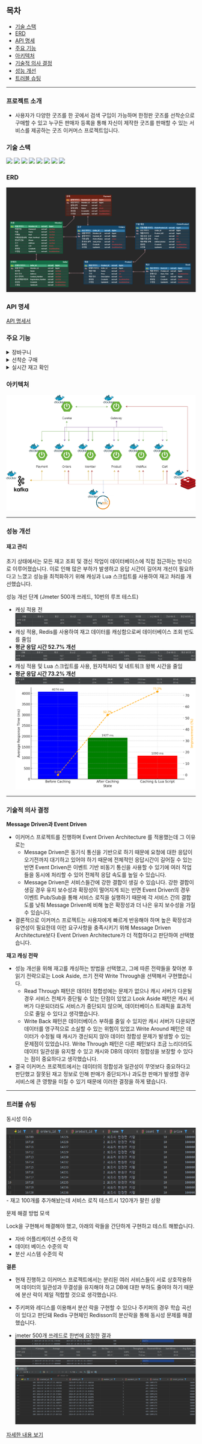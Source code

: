 <h2> 목차 </h2>

- [기술 스택](#기술-스택)
- [ERD](#ERD)
- [API 명세](#api-명세)
- [주요 기능](#주요-기능)
- [아키텍처](#아키텍처)
- [기술적 의사 결정](#기술적-의사-결정)
- [성능 개선](#성능-개선)
- [트러블 슈팅](#트러블-슈팅)

---

<h3> 프로젝트 소개  </h3>

- 사용자가 다양한 굿즈를 한 곳에서 검색 구입이 가능하며 한정판 굿즈를 선착순으로 구매할 수 있고 누구든 판매자 등록을 통해 자신이 제작한 굿즈를 판매할 수 있는 서비스를 제공하는 굿즈 이커머스 프로젝트입니다.

<h3 id="기술-스택"> 기술 스택 </h3>
<div>
    <img src="https://img.shields.io/badge/java 17-%23ED8B00.svg?style=for-the-badge&logo=openjdk&logoColor=white">
    <img src="https://img.shields.io/badge/Spring Boot 3.3.1 -6DB33F?style=for-the-badge&logo=SpringBoot&logoColor=white">
    <img src="https://img.shields.io/badge/spring Data jpa-%236DB33F.svg?style=for-the-badge&logo=spring&logoColor=white">
    <img src="https://img.shields.io/badge/Apache %20Kafka 3.5-000?style=for-the-badge&logo=apachekafka">
    <img src="https://img.shields.io/badge/mysql 8.0 -4479A1.svg?style=for-the-badge&logo=mysql&logoColor=white">
    <img src="https://img.shields.io/badge/redis 7.2.4-%23DD0031.svg?style=for-the-badge&logo=redis&logoColor=white">
    <img src="https://img.shields.io/badge/docker 26.1.1-%230db7ed.svg?style=for-the-badge&logo=docker&logoColor=white">
    <img src="https://img.shields.io/badge/Gradle 8.8-02303A.svg?style=for-the-badge&logo=Gradle&logoColor=white">
</div>

<h3 id="ERD"> ERD </h3>

<img alt="ERD" src="ERD.png"/>


<h3 id="api-명세"> API 명세 </h3>

[API 명세서](https://documenter.getpostman.com/view/11696446/2sA3kSo3FV)

<h3 id="주요-기능"> 주요 기능 </h3>

<details>
    <summary>장바구니</summary>
    <img alt="장바구니 시퀀스 다이어그램" src="장바구니 시퀀스 다이어그램.png"/>

- 사용자가 원하는 제품을 장바구니에 담거나, 담은 물건을 수정 및 삭제할 수 있으며, 변경된 날로부터 7일 동안 유지됩니다.

</details>

<details> 
    <summary> 선착순 구매 </summary> 
    <img alt="주문 시퀀스 다이어그램" src="주문 시퀀스 다이어그램.png"/>

- 특정 시간부터 주문할 수 있도록 구현했으며 이벤트 기반으로 진행되고 실패 시 보상 트랜잭션을 통해 자동으로 재고를 복구합니다.

</details>

<details> 
    <summary> 실시간 재고 확인 </summary>
    <img alt="실시간 재고 확인 시퀀스 다이어그램" src="실시간 재고 확인 시퀀스 다이어그램.png"/>

- 제품 ID를 통해 서버와 SSE 통신을 설정해 사용자가 실시간으로 재고 상태를 모니터링할 수 있는 기능입니다.

</details>


<h3 id="아키텍처"> 아키텍처 </h3>

<img alt="아키텍처" src="아키텍처.png"/>

---

<h3 id="성능-개선"> 성능 개선 </h3>

<h4> 재고 관리 </h4>
초기 상태에서는 모든 재고 조회 및 갱신 작업이 데이터베이스에 직접 접근하는 방식으로 이루어졌습니다. 
이로 인해 많은 부하가 발생하고 응답 시간이 길어져 개선이 필요하다고 느꼈고 
성능을 최적화하기 위해 캐싱과 Lua 스크립트를 사용하여 재고 처리를 개선했습니다.

성능 개선 단계 (Jmeter 500개 쓰레드, 10번의 루프 테스트)

- 캐싱 적용 전
  <img alt="캐싱안함" src="캐싱안함.png"/>
- 캐싱 적용, Redis를 사용하여 재고 데이터를 캐싱함으로써 데이터베이스 조회 빈도를 줄임
- <b> 평균 응답 시간 52.7% 개선 </b>
  <img alt="캐싱했을 때" src="캐싱했을 때.png"/>
- 캐싱 적용 및 Lua 스크립트를 사용, 원자적처리 및 네트워크 왕복 시간을 줄임
- <b> 평균 응답 시간 73.2% 개선 </b>
  <img alt="루아스크립트 적용" src="루아스크립트 적용.png"/>
  <img alt="성능 개선 그래프" src="성능 개선 그래프.png"/>

---

<h3 id="기술적-의사-결정"> 기술적 의사 결정 </h3>

<b> Message Driven과 Event Driven </b>

- 이커머스 프로젝트를 진행하며 Event Driven Architecture 를 적용했는데 그 이유로는
    - Message Driven은 동기식 통신을 기반으로 하기 때문에 요청에 대한 응답이 오기전까지 대기하고 있어야 하기 때문에 전체적인 응답시간이 길어질 수 있는 반면 Event Driven은 이벤트 기반
      비동기 통신을 사용할 수 있기에 여러 작업들을 동시에 처리할 수 있어 전체적 응답 속도를 높일 수 있습니다.
    - Message Driven은 서비스들간에 강한 결합이 생길 수 있습니다. 강한 결합이 생길 경우 유지 보수성과 확장성이 떨어지게 되는 반면 Event Driven의 경우 이벤트 Pub/Sub을 통해 서비스
      로직을 실행하기 때문에 각 서비스 간의 결합도를 낮춰 Message Driven에 비해 높은 확장성과 더 나은 유지 보수성을 가질 수 있습니다.
- 결론적으로 이커머스 프로젝트는 사용자에게 빠르게 반응해야 하며 높은 확장성과 유연성이 필요한데 이런 요구사항을 충족시키기 위해 Message Driven Architecture보다 Event Driven
  Architecture가 더 적합하다고 판단하여 선택했습니다.

<b>재고 캐싱 전략 </b>

- 성능 개선을 위해 재고를 캐싱하는 방법을 선택했고, 그에 따른 전략들을 찾아본 후 읽기 전략으로는 Look Aside, 쓰기 전략 Write Through을 선택해서 구현했습니다.
    - Read Through 패턴은 데이터 정합성에는 문제가 없으나 캐시 서버가 다운될 경우 서비스 전체가 중단될 수 있는 단점이 있었고 Look Aside 패턴은 캐시 서버가 다운되더라도 서비스가 중단되지
      않으며, 데이터베이스 트래픽을 효과적으로 줄일 수 있다고 생각했습니다.
    - Write Back 패턴은 데이터베이스 부하를 줄일 수 있지만 캐시 서버가 다운되면 데이터를 영구적으로 소실할 수 있는 위험이 있었고 Write Around 패턴은 데이터가 수정될 때 캐시가 갱신되지 않아
      데이터 정합성 문제가 발생할 수 있는 문제점이 있었습니다. Write Through 패턴은 다른 패턴보다 조금 느리더라도 데이터 일관성을 유지할 수 있고 캐시와 DB의 데이터 정합성을 보장할 수 있다는
      점이 중요하다고 생각했습니다.
- 결국 이커머스 프로젝트에서는 데이터의 정합성과 일관성이 무엇보다 중요하다고 판단했고 잘못된 재고 정보로 인해 판매가 중단되거나 과도한 판매가 발생할 경우 서비스에 큰 영향을 미칠 수 있기 때문에 이러한 결정을
  하게 됐습니다.

---

<h3 id="트러블-슈팅"> 트러블 슈팅 </h3>

동시성 이슈

<img alt="동시성 발생" src="동시성 발생.png"/>
- 재고 100개를 추가해놨는데 서비스 로직 테스트시 120개가 팔린 상황

문제 해결 방법 모색

Lock을 구현해서 해결해야 했고, 아래의 락들을 간단하게 구현하고 테스트 해봤습니다.

- 자바 어플리케이션 수준의 락
- 데이터 베이스 수준의 락
- 분산 시스템 수준의 락

<b> 결론 </b>

- 현재 진행하고 이커머스 프로젝트에서는 분리된 여러 서비스들이 서로 상호작용하며 데이터의 일관성과 무결성을 유지해야 하고 DB에 대한 부하도 줄여야 하기 때문에 분산 락이 제일 적합할 것으로 생각했습니다.
- 주키퍼와 레디스를 이용해서 분산 락을 구현할 수 있으나 주키퍼의 경우 학습 곡선이 있다고 판단돼 Redis 구현체인 Redisson의 분산락을 통해 동시성 문제를 해결했습니다.

- jmeter 500개 쓰레드로 한번에 요청한 결과
  <img alt="동시성 해결 재고 채우기" src="동시성 해결 재고 채우기.png"/>
  <img alt="동시성 해결 jmeter" src="동시성 해결 jmeter.png"/>
  <img alt="동시성 해결 재고 결과" src="동시성 해결 재고 결과.png"/>
  <img alt="동시성 해결 주문" src="동시성 해결 주문.png"/>

[자세한 내용 보기](https://velog.io/@malslapq/%EB%AC%BC%EA%B1%B4%EC%9D%B4-%EC%97%86%EB%8A%94%EB%8D%B0-%ED%8C%94%EB%A0%A4%EB%B2%84%EB%A0%B8%EB%8B%A4...-%EB%8F%99%EC%8B%9C%EC%84%B1-%EC%9D%B4%EC%8A%88)
